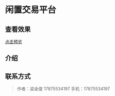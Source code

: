 # 闲置交易平台

## 查看效果

 [点击预览](https://2210258654.github.io/m_al/info/info.html)
 
## 介绍

## 联系方式

    
   > 作者：梁金俊
 17875534197
 手机：17875534197